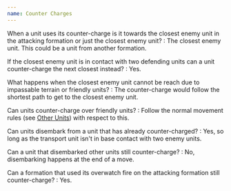 ```yaml
---
name: Counter Charges
---
```

When a unit uses its counter-charge is it towards the closest enemy unit in the attacking formation or just the closest enemy unit?
: The closest enemy unit. This could be a unit from another formation.

If the closest enemy unit is in contact with two defending units can a unit counter-charge the next closest instead?
: Yes.

What happens when the closest enemy unit cannot be reach due to impassable terrain or friendly units?
: The counter-charge would follow the shortest path to get to the closest enemy unit.

Can units counter-charge over friendly units?
: Follow the normal movement rules (see [Other Units](/tournament-pack/#other-units)) with respect to this.

Can units disembark from a unit that has already counter-charged?
: Yes, so long as the transport unit isn't in base contact with two enemy units.

Can a unit that disembarked other units still counter-charge?
: No, disembarking happens at the end of a move.

Can a formation that used its overwatch fire on the attacking formation still counter-charge?
: Yes.